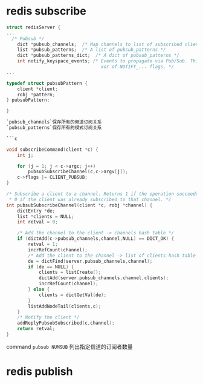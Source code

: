 # redis subscribe 

```c
struct redisServer {
...
  /* Pubsub */
    dict *pubsub_channels;  /* Map channels to list of subscribed clients */
    list *pubsub_patterns;  /* A list of pubsub_patterns */
    dict *pubsub_patterns_dict;  /* A dict of pubsub_patterns */
    int notify_keyspace_events; /* Events to propagate via Pub/Sub. This is an
                                   xor of NOTIFY_... flags. */
...

typedef struct pubsubPattern {
    client *client;
    robj *pattern;
} pubsubPattern;

}

`pubsub_channels`保存所有的频道订阅关系
`pubsub_patterns`保存所有的模式订阅关系

```c

void subscribeCommand(client *c) {
    int j;

    for (j = 1; j < c->argc; j++)
        pubsubSubscribeChannel(c,c->argv[j]);
    c->flags |= CLIENT_PUBSUB;
}

/* Subscribe a client to a channel. Returns 1 if the operation succeeded, or
 * 0 if the client was already subscribed to that channel. */
int pubsubSubscribeChannel(client *c, robj *channel) {
    dictEntry *de;
    list *clients = NULL;
    int retval = 0;

    /* Add the channel to the client -> channels hash table */
    if (dictAdd(c->pubsub_channels,channel,NULL) == DICT_OK) {
        retval = 1;
        incrRefCount(channel);
        /* Add the client to the channel -> list of clients hash table */
        de = dictFind(server.pubsub_channels,channel);
        if (de == NULL) {
            clients = listCreate();
            dictAdd(server.pubsub_channels,channel,clients);
            incrRefCount(channel);
        } else {
            clients = dictGetVal(de);
        }
        listAddNodeTail(clients,c);
    }
    /* Notify the client */
    addReplyPubsubSubscribed(c,channel);
    return retval;
}
```

command `pubsub NUMSUB` 列出指定信道的订阅者数量
# redis publish
